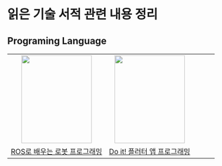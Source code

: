 # 읽은 기술 서적 관련 내용 정리

## Programing Language
||||||
|:---:|:---:|:---:|:---:|:---:|
|<img src="https://user-images.githubusercontent.com/87363461/188297802-a5194e29-27c6-430d-8520-24957e6eb35b.JPG" width="160" height="200">|<img src="https://user-images.githubusercontent.com/87363461/188298069-326e218c-2fd7-454b-97d1-416fcffa07ca.PNG" width="160" height="200">|
|[ROS로 배우는 로봇 프로그래밍](https://github.com/JeHeeYu/Book-Reviews/tree/main/ROS%EB%A1%9C%20%EB%B0%B0%EC%9A%B0%EB%8A%94%20%EB%A1%9C%EB%B4%87%20%ED%94%84%EB%A1%9C%EA%B7%B8%EB%9E%98%EB%B0%8D)|[Do it! 플러터 앱 프로그래밍](https://github.com/JeHeeYu/Book-Reviews/tree/main/Do%20it!%20%ED%94%8C%EB%9F%AC%ED%84%B0%20%EC%95%B1%20%ED%94%84%EB%A1%9C%EA%B7%B8%EB%9E%98%EB%B0%8D)|

<br>
<br>
